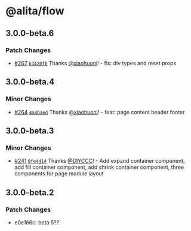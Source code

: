 # @alita/flow

## 3.0.0-beta.6

### Patch Changes

- [#267](https://github.com/alitajs/alita/pull/267) [`b3420fb`](https://github.com/alitajs/alita/commit/b3420fb0022148de14203238ed6f3084a823d49b) Thanks [@xiaohuoni](https://github.com/xiaohuoni)! - fix: div types and reset props

## 3.0.0-beta.4

### Minor Changes

- [#264](https://github.com/alitajs/alita/pull/264) [`4a4baed`](https://github.com/alitajs/alita/commit/4a4baedd5ce7ebfc5416bbc95b09f794370113e0) Thanks [@xiaohuoni](https://github.com/xiaohuoni)! - feat: page content header footer

## 3.0.0-beta.3

### Minor Changes

- [#241](https://github.com/alitajs/alita/pull/241) [`0fe4d14`](https://github.com/alitajs/alita/commit/0fe4d144479ec190c5ca70c48d5a80f5c30dea46) Thanks [@DIYCCC](https://github.com/DIYCCC)! - Add expand container component, add fill container component, add shrink container component, three components for page module layout

## 3.0.0-beta.2

### Patch Changes

- e0e166c: beta 5??
